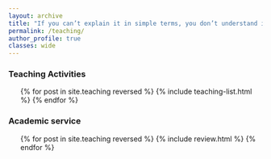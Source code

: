 ```yaml
---
layout: archive
title: "If you can’t explain it in simple terms, you don’t understand it well enough"
permalink: /teaching/
author_profile: true
classes: wide
---
```



<h3>
Teaching Activities
</h3>

<ul class="archive__list">{% for post in site.teaching reversed %}
  {% include teaching-list.html %}
{% endfor %}</ul>


<h3>
Academic service
</h3>

<ul class="archive__list">{% for post in site.teaching reversed %}
  {% include review.html %}
{% endfor %}</ul>
